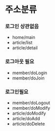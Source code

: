 # 주소분류

### 로그인 상관없음

* home/main
* article/list
* article/detail

### 로그아웃 필요

* member/doLogin
* member/doJoin

### 로그인필요

* member/doLogout
* member/doModify
* article/doModify
* article/doAdd
* article/doDelete

